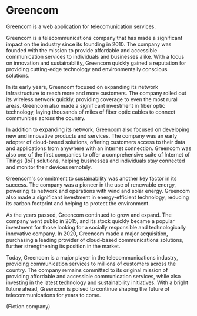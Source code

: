 
# Greencom
Greencom is a web application for telecomunication services.

Greencom is a telecommunications company that has made a significant impact on the industry since its founding in 2010. The company was founded with the mission to provide affordable and accessible communication services to individuals and businesses alike. With a focus on innovation and sustainability, Greencom quickly gained a reputation for providing cutting-edge technology and environmentally conscious solutions.

In its early years, Greencom focused on expanding its network infrastructure to reach more and more customers. The company rolled out its wireless network quickly, providing coverage to even the most rural areas. Greencom also made a significant investment in fiber optic technology, laying thousands of miles of fiber optic cables to connect communities across the country.

In addition to expanding its network, Greencom also focused on developing new and innovative products and services. The company was an early adopter of cloud-based solutions, offering customers access to their data and applications from anywhere with an internet connection. Greencom was also one of the first companies to offer a comprehensive suite of Internet of Things (IoT) solutions, helping businesses and individuals stay connected and monitor their devices remotely.

Greencom's commitment to sustainability was another key factor in its success. The company was a pioneer in the use of renewable energy, powering its network and operations with wind and solar energy. Greencom also made a significant investment in energy-efficient technology, reducing its carbon footprint and helping to protect the environment.

As the years passed, Greencom continued to grow and expand. The company went public in 2015, and its stock quickly became a popular investment for those looking for a socially responsible and technologically innovative company. In 2020, Greencom made a major acquisition, purchasing a leading provider of cloud-based communications solutions, further strengthening its position in the market.

Today, Greencom is a major player in the telecommunications industry, providing communication services to millions of customers across the country. The company remains committed to its original mission of providing affordable and accessible communication services, while also investing in the latest technology and sustainability initiatives. With a bright future ahead, Greencom is poised to continue shaping the future of telecommunications for years to come.

(Fiction company)
